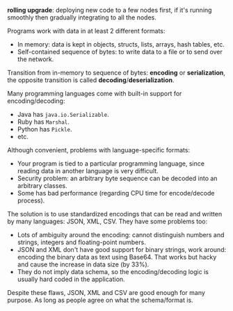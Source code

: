 **rolling upgrade**: deploying new code to a few nodes first, if it's running smoothly then gradually integrating to all the nodes.

Programs work with data in at least 2 different formats:
- In memory: data is kept in objects, structs, lists, arrays, hash tables, etc.
- Self-contained sequence of bytes: to write data to a file or to send over the network.

Transition from in-memory to sequence of bytes: **encoding** or **serialization**, the opposite transition is called **decoding**/**deserialization**.

Many programming languages come with built-in support for encoding/decoding:
- Java has `java.io.Serializable`.
- Ruby has `Marshal`.
- Python has `Pickle`.
- etc.

Although convenient, problems with language-specific formats:
- Your program is tied to a particular programming language, since reading data in another language is very difficult.
- Security problem: an arbitrary byte sequence can be decoded into an arbitrary classes.
- Some has bad performance (regarding CPU time for encode/decode process).

The solution is to use standardized encodings that can be read and written by many languages: JSON, XML, CSV. They have some problems too:
- Lots of ambiguity around the encoding: cannot distinguish numbers and strings, integers and floating-point numbers.
- JSON and XML don't have good support for binary strings, work around: encoding the binary data as text using Base64. That works but hacky and cause the increase in data size (by 33%).
- They do not imply data schema, so the encoding/decoding logic is usually hard coded in the application.

Despite these flaws, JSON, XML and CSV are good enough for many purpose. As long as people agree on what the schema/format is.
